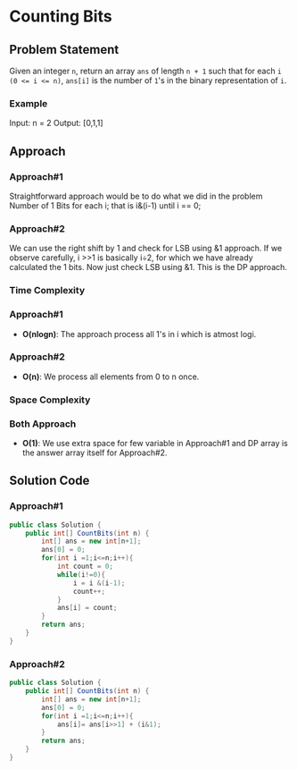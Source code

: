 # Counting Bits

## Problem Statement
Given an integer `n`, return an array `ans` of length `n + 1` such that for each `i` `(0 <= i <= n)`, `ans[i]` is the number of `1`'s in the binary representation of `i`.
### Example
Input: n = 2 Output: [0,1,1]

## Approach
### Approach#1
Straightforward approach would be to do what we did in the problem Number of 1 Bits for each i; that is i&(i-1) until i == 0;
### Approach#2
We can use the right shift by 1 and check for LSB using &1 approach. If we observe carefully, i >>1 is basically i÷2, for which we have already calculated the 1 bits. Now just check LSB using &1. This is the DP approach.
### Time Complexity
### Approach#1
- **O(nlogn)**: The approach process all 1's in i which is atmost logi.
### Approach#2
- **O(n)**: We process all elements from 0 to n once.
### Space Complexity
### Both Approach
- **O(1)**: We use extra space for few variable in Approach#1 and DP array is the answer array itself for Approach#2.

## Solution Code
### Approach#1
```C#
public class Solution {
    public int[] CountBits(int n) {
        int[] ans = new int[n+1];
        ans[0] = 0;
        for(int i =1;i<=n;i++){
            int count = 0;
            while(i!=0){
                i = i &(i-1);  
                count++;
            }
            ans[i] = count;
        }
        return ans;
    }
}
```
### Approach#2
```C#
public class Solution {
    public int[] CountBits(int n) {
        int[] ans = new int[n+1];
        ans[0] = 0;
        for(int i =1;i<=n;i++){
            ans[i]= ans[i>>1] + (i&1);
        }
        return ans;
    }
}


